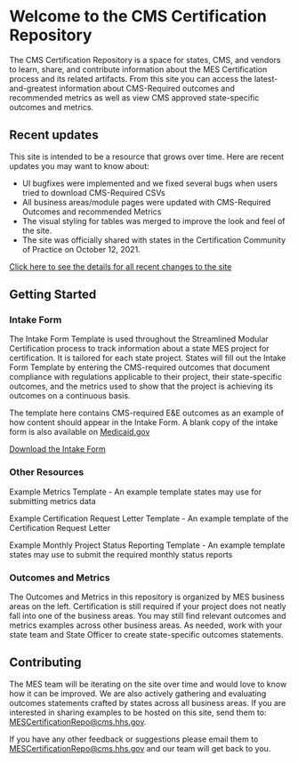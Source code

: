 # Welcome to the CMS Certification Repository

The CMS Certification Repository is a space for states, CMS, and vendors to learn, share, and contribute information about the MES Certification process and its related artifacts. From this site you can access the latest-and-greatest information about CMS-Required outcomes and recommended metrics as well as view CMS approved state-specific outcomes and metrics.

## Recent updates

This site is intended to be a resource that grows over time. Here are recent updates you may want to know about:

- UI bugfixes were implemented and we fixed several bugs when users tried to download CMS-Required CSVs
- All business areas/module pages were updated with CMS-Required Outcomes and recommended Metrics
- The visual styling for tables was merged to improve the look and feel of the site.
- The site was officially shared with states in the Certification Community of Practice on October 12, 2021.

[Click here to see the details for all recent changes to the site](https://github.com/CMSgov/CMCS-DSG-DSS-Certification-Staging/pulls?q=is%3Apr+is%3Aclosed)

## Getting Started

### Intake Form

The Intake Form Template is used throughout the Streamlined Modular Certification process to track information about a state MES project for certification. It is tailored for each state project. States will fill out the Intake Form Template by entering the CMS-required outcomes that document compliance with regulations applicable to their project, their state-specific outcomes, and the metrics used to show that the project is achieving its outcomes on a continuous basis. 

The template here contains CMS-required E&E outcomes as an example of how content should appear in the Intake Form. A blank copy of the intake form is also available on [Medicaid.gov](https://www.medicaid.gov/medicaid/data-systems/certification/streamlined-modular-certification/index.html)

[Download the Intake Form](https://github.com/CMSgov/CMCS-DSG-DSS-Certification/raw/intake-form/Appendix%20E%20Intake%20Form%20Template.xlsx)

### Other Resources

Example Metrics Template - An example template states may use for submitting metrics data

Example Certification Request Letter Template - An example template of the Certification Request Letter 

Example Monthly Project Status Reporting Template - An example template states may use to submit the required monthly status reports

### Outcomes and Metrics

The Outcomes and Metrics in this repository is organized by MES business areas on the left. Certification is still required if your project does not neatly fall into one of the business areas. You may still find relevant outcomes and metrics examples across other business areas. As needed, work with your state team and State Officer to create state-specific outcomes statements.

## Contributing
The MES team will be iterating on the site over time and would love to know how it can be improved. We are also actively gathering and evaluating outcomes statements crafted by states across all business areas. If you are interested in sharing examples to be hosted on this site, send them to: <MESCertificationRepo@cms.hhs.gov>. 

If you have any other feedback or suggestions please email them to <MESCertificationRepo@cms.hhs.gov> and our team will get back to you.
